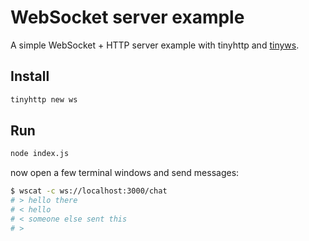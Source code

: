# WebSocket server example

A simple WebSocket + HTTP server example with tinyhttp and [tinyws](https://github.com/talentlessguy/tinyws).

## Install

```sh
tinyhttp new ws
```

## Run

```sh
node index.js
```

now open a few terminal windows and send messages:

```sh
$ wscat -c ws://localhost:3000/chat
# > hello there
# < hello
# < someone else sent this
# >
```
